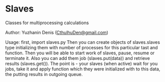 Slaves
======

Classes for multiprocessing calculations

Author: Yuzhanin Denis (CthulhuDen@gmail.com)

Usage: first, import slaves.py
Then you can create objects of slaves.slaves type initializing them with number of processes for this particular tast and function. Then you will be able to start work of slaves, pause, resume or terminate it. Also you can add them job (slaves.put(data)) and retrieve results (slaves.get()).
The point is - your slaves (when active) wait for you jobs, take it and apply function which they were initialized with to this data, the putting results in outgoing queue.
